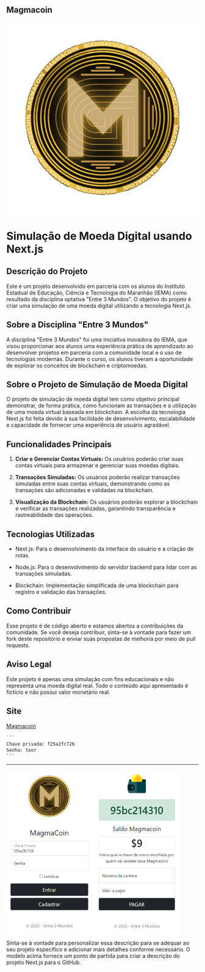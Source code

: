 ## Magmacoin
![Logo do Projeto](public/img/magma.png "Magmacoin")

# Simulação de Moeda Digital usando Next.js

## Descrição do Projeto

Este é um projeto desenvolvido em parceria com os alunos do Instituto Estadual de Educação, Ciência e Tecnologia do Maranhão (IEMA) como resultado da disciplina optativa "Entre 3 Mundos". O objetivo do projeto é criar uma simulação de uma moeda digital utilizando a tecnologia Next.js.

## Sobre a Disciplina "Entre 3 Mundos"

A disciplina "Entre 3 Mundos" foi uma iniciativa inovadora do IEMA, que visou proporcionar aos alunos uma experiência prática de aprendizado ao desenvolver projetos em parceria com a comunidade local e o uso de tecnologias modernas. Durante o curso, os alunos tiveram a oportunidade de explorar os conceitos de blockchain e criptomoedas.

## Sobre o Projeto de Simulação de Moeda Digital

O projeto de simulação de moeda digital tem como objetivo principal demonstrar, de forma prática, como funcionam as transações e a utilização de uma moeda virtual baseada em blockchain. A escolha da tecnologia Next.js foi feita devido à sua facilidade de desenvolvimento, escalabilidade e capacidade de fornecer uma experiência de usuário agradável.

## Funcionalidades Principais

1. **Criar e Gerenciar Contas Virtuais:** Os usuários poderão criar suas contas virtuais para armazenar e gerenciar suas moedas digitais.

2. **Transações Simuladas:** Os usuários poderão realizar transações simuladas entre suas contas virtuais, demonstrando como as transações são adicionadas e validadas na blockchain.

3. **Visualização da Blockchain:** Os usuários poderão explorar a blockchain e verificar as transações realizadas, garantindo transparência e rastreabilidade das operações.

## Tecnologias Utilizadas

- Next.js: Para o desenvolvimento da interface do usuário e a criação de rotas.

- Node.js: Para o desenvolvimento do servidor backend para lidar com as transações simuladas.

- Blockchain: Implementação simplificada de uma blockchain para registro e validação das transações.

## Como Contribuir

Esse projeto é de código aberto e estamos abertos a contribuições da comunidade. Se você deseja contribuir, sinta-se à vontade para fazer um fork deste repositório e enviar suas propostas de melhoria por meio de pull requests.

## Aviso Legal

Este projeto é apenas uma simulação com fins educacionais e não representa uma moeda digital real. Todo o conteúdo aqui apresentado é fictício e não possui valor monetário real.

## Site
[Magmacoin](https://magmacoin.vercel.app/)

````
```
Chave privada: f25a2fc726
Senha: toor
```
````
---
<div style="display: flex;">
  <img src="magmacoin_sc_01.png" alt="Magmacoin 01" style="width: 45%;">
  <img src="magmacoin_sc_02.png" alt="Magmacoin 02" style="width: 45%;">
</div>

Sinta-se à vontade para personalizar essa descrição para se adequar ao seu projeto específico e adicionar mais detalhes conforme necessário. O modelo acima fornece um ponto de partida para criar a descrição do projeto Next.js para o GitHub.
